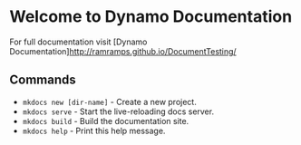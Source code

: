 # Welcome to Dynamo Documentation

For full documentation visit [Dynamo Documentation]http://ramramps.github.io/DocumentTesting/

## Commands

* `mkdocs new [dir-name]` - Create a new project.
* `mkdocs serve` - Start the live-reloading docs server.
* `mkdocs build` - Build the documentation site.
* `mkdocs help` - Print this help message.


